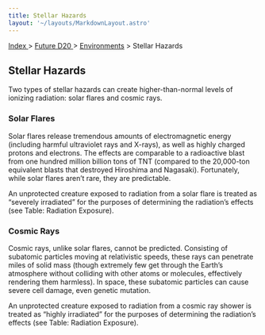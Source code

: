 ```yaml
---
title: Stellar Hazards
layout: '~/layouts/MarkdownLayout.astro'
---
```


[ Index ](/) > [ Future D20 ](/future.d20.srd) > [Environments](/future.d20.srd/environments) > Stellar Hazards

## Stellar Hazards

Two types of stellar hazards can create higher-than-normal levels of ionizing
radiation: solar flares and cosmic rays.

### Solar Flares

Solar flares release tremendous amounts of electromagnetic energy (including
harmful ultraviolet rays and X-rays), as well as highly charged protons and
electrons. The effects are comparable to a radioactive blast from one hundred
million billion tons of TNT (compared to the 20,000-ton equivalent blasts that
destroyed Hiroshima and Nagasaki). Fortunately, while solar flares aren’t
rare, they are predictable.

An unprotected creature exposed to radiation from a solar flare is treated as
“severely irradiated” for the purposes of determining the radiation’s effects
(see Table: Radiation Exposure).

### Cosmic Rays

Cosmic rays, unlike solar flares, cannot be predicted. Consisting of subatomic
particles moving at relativistic speeds, these rays can penetrate miles of
solid mass (though extremely few get through the Earth’s atmosphere without
colliding with other atoms or molecules, effectively rendering them harmless).
In space, these subatomic particles can cause severe cell damage, even genetic
mutation.

An unprotected creature exposed to radiation from a cosmic ray shower is
treated as “highly irradiated” for the purposes of determining the radiation’s
effects (see Table: Radiation Exposure).

